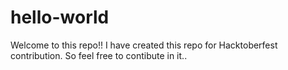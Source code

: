 # hello-world
Welcome to this repo!!
I have created this repo for Hacktoberfest contribution. So feel free to contibute in it..
